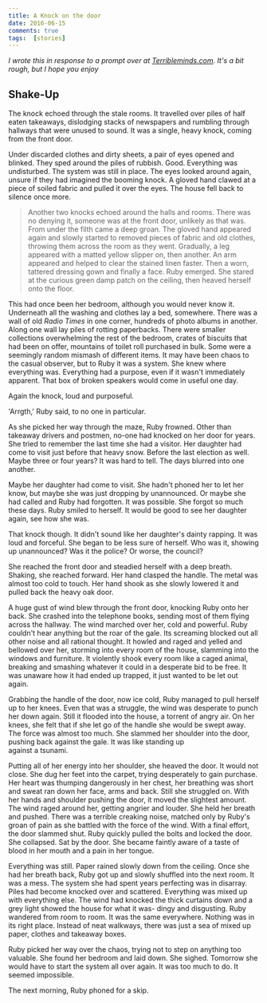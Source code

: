 ```yaml
---  
title: A Knock on the door  
date: 2016-06-15 
comments: true  
tags:  [stories]  
---  
```

<em>I wrote this in response to a prompt over at <a href="http://terribleminds.com/ramble/2016/06/10/flash-fiction-challenge-knock-knock-whos-there/">Terribleminds.com</a>. It's a bit rough, but I hope you enjoy</em>  
<!--more-->
<h2>Shake-Up</h2>  

The knock echoed through the stale rooms. It travelled over piles of half eaten takeaways, dislodging stacks of newspapers and rumbling through hallways that were unused to sound. It was a single, heavy knock, coming from the front door.  

Under discarded clothes and dirty sheets, a pair of eyes opened and blinked. They sped around the piles of rubbish. Good. Everything was undisturbed. The system was still in place. The eyes looked around again, unsure if they had imagined the booming knock. A gloved hand clawed at a piece of soiled fabric and pulled it over the eyes. The house fell back to silence once more.  

<blockquote>   
  Another two knocks echoed around the halls and rooms. There was no denying it, someone was at the front door, unlikely as that was. From under the filth came a deep groan. The gloved hand appeared again and slowly started to removed pieces of fabric and old clothes, throwing them across the room as they went. Gradually, a leg appeared with a matted yellow slipper on, then another. An arm appeared and helped to clear the stained linen faster. Then a worn, tattered dressing gown and finally a face. Ruby emerged. She stared at the curious green damp patch on the ceiling, then heaved herself onto the floor.  
</blockquote>  

This had once been her bedroom, although you would never know it. Underneath all the washing and clothes lay a bed, somewhere. There was a wall of old <em>Radio Times</em> in one corner, hundreds of photo albums in another. Along one wall lay piles of rotting paperbacks. There were smaller collections overwhelming the rest of the bedroom, crates of biscuits that had been on offer, mountains of toilet roll purchased in bulk. Some were a seemingly random mismash of different items. It may have been chaos to the casual observer, but to Ruby it was a system. She knew where everything was. Everything had a purpose, even if it wasn't immediately apparent. That box of broken speakers would come in useful one day.  

Again the knock, loud and purposeful.  

'Arrgth,' Ruby said, to no one in particular.  

As she picked her way through the maze, Ruby frowned. Other than takeaway drivers and postmen, no-one had knocked on her door for years. She tried to remember the last time she had a visitor. Her daughter had come to visit just before that heavy snow. Before the last election as well. Maybe three or four years? It was hard to tell. The days blurred into one another.  

Maybe her daughter had come to visit. She hadn't phoned her to let her know, but maybe she was just dropping by unannounced. Or maybe she had called and Ruby had forgotten. It was possible. She forgot so much these days. Ruby smiled to herself. It would be good to see her daughter again, see how she was.  

That knock though. It didn't sound like her daughter's dainty rapping. It was loud and forceful. She began to be less sure of herself. Who was it, showing up unannounced? Was it the police? Or worse, the council?  

She reached the front door and steadied herself with a deep breath. Shaking, she reached forward. Her hand clasped the handle. The metal was almost too cold to touch. Her hand shook as she slowly lowered it and pulled back the heavy oak door.  

A huge gust of wind blew through the front door, knocking Ruby onto her back. She crashed into the telephone books, sending most of them flying across the hallway. The wind marched over her, cold and powerful. Ruby couldn't hear anything but the roar of the gale. Its screaming blocked out all other noise and all rational thought. It howled and raged and yelled and bellowed over her, storming into every room of the house, slamming into the windows and furniture. It violently shook every room like a caged animal, breaking and smashing whatever it could in a desperate bid to be free. It was unaware how it had ended up trapped, it just wanted to be let out again.  

Grabbing the handle of the door, now ice cold, Ruby managed to pull herself up to her knees. Even that was a struggle, the wind was desperate to punch her down again. Still it flooded into the house, a torrent of angry air. On her knees, she felt that if she let go of the handle she would be swept away. The force was almost too much. She slammed her shoulder into the door, pushing back against the gale. It was like standing up  
against a tsunami.  

Putting all of her energy into her shoulder, she heaved the door. It would not close. She dug her feet into the carpet, trying desperately to gain purchase. Her heart was thumping dangerously in her chest, her breathing was short and sweat ran down her face, arms and back. Still she struggled on. With her hands and shoulder pushing the door, it moved the slightest amount. The wind raged around her, getting angrier and louder. She held her breath and pushed. There was a terrible creaking noise, matched only by Ruby's groan of pain as she battled with the force of the wind. With a final effort, the door slammed shut. Ruby quickly pulled the bolts and locked the door. She collapsed. Sat by the door. She became faintly aware of a taste of blood in her mouth and a pain in her tongue.  

Everything was still. Paper rained slowly down from the ceiling. Once she had her breath back, Ruby got up and slowly shuffled into the next room. It was a mess. The system she had spent years perfecting was in disarray. Piles had become knocked over and scattered. Everything was mixed up with everything else. The wind had knocked the thick curtains down and a grey light showed the house for what it was- dingy and disgusting. Ruby wandered from room to room. It was the same everywhere. Nothing was in its right place. Instead of neat walkways, there was just a sea of mixed up paper, clothes and takeaway boxes.  

Ruby picked her way over the chaos, trying not to step on anything too valuable. She found her bedroom and laid down. She sighed. Tomorrow she would have to start the system all over again. It was too much to do. It seemed impossible.  

The next morning, Ruby phoned for a skip.  
